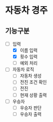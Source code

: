 # 자동차 경주
## 기능구분
- [ ]  입력
    - [x]  이름 입력
    - [x]  횟수 입력
    - [ ]  예외 처리
- [ ]  자동차 로직
    - [ ]  자동차 생성
    - [ ]  전진 조건 확인
    - [ ]  전진
    - [ ]  현재 상황 출력
- [ ]  우승자
    - [ ]  우승자 판단
    - [ ]  우승자 출력